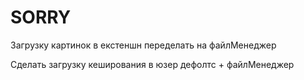#  SORRY

Загрузку картинок в екстеншн переделать на файлМенеджер

Сделать загрузку кеширования в юзер дефолтс + файлМенеджер


